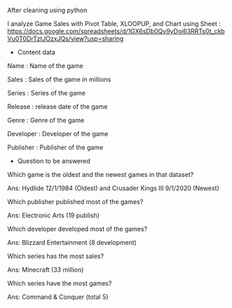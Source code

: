 After cleaning using python

I analyze Game Sales with Pivot Table, XLOOPUP, and Chart using Sheet : 
https://docs.google.com/spreadsheets/d/1GX6sDb0Qv9yDoi63RRTs0t_ckbVu0T0DrTztJOzxJQs/view?usp=sharing


- Content data

Name : Name of the game

Sales : Sales of the game in millions

Series : Series of the game

Release : release date of the game

Genre : Genre of the game

Developer : Developer of the game

Publisher : Publisher of the game


- Question to be answered

Which game is the oldest and the newest games in that dataset?

Ans: Hydlide 12/1/1984 (Oldest) and Crusader Kings III 9/1/2020 (Newest)

Which publisher published most of the games?

Ans: Electronic Arts (19 publish)

Which developer developed most of the games?

Ans: Blizzard Entertainment (8 development)

Which series has the most sales?

Ans: Minecraft (33 million)

Which series have the most games?

Ans: Command & Conquer (total 5)

